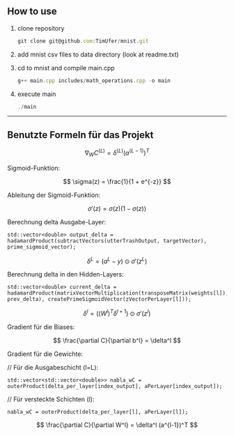 ## How to use

1. clone repository 
    
    ```jsx
    git clone git@github.com:TimUfer/mnist.git
    ```
    
2. add mnist csv files to data directory (look at readme.txt)
3. cd to mnist and compile main.cpp
    
    ```jsx
    g++ main.cpp includes/math_operations.cpp -o main
    ```
    
4. execute main
    
    ```jsx
    ./main
    ```
    
---

## Benutzte Formeln für das Projekt

$$
\nabla_W C^{(L)} = \delta^{(L)} (a^{(L-1)})^T
$$

Sigmoid-Funktion:

$$
\sigma(z) = \frac{1}{1 + e^{-z}}
$$

Ableitung der Sigmoid-Funktion:

$$
\sigma'(z) = \sigma(z) (1 - \sigma(z))
$$

Berechnung delta Ausgabe-Layer:

```
std::vector<double> output_delta = hadamardProduct(subtractVectors(utterTrashOutput, targetVector), prime_sigmoid_vector);
```

$$
\delta^L = (a^L - y) \odot \sigma'(z^L)
$$

Berechnung delta in den Hidden-Layers:

```
std::vector<double> current_delta = hadamardProduct(matrixVectorMultiplication(transposeMatrix(weights[l]), prev_delta), createPrimeSigmoidVector(zVectorPerLayer[l]));
```

$$
\delta^l = ((W^{l})^T \delta^{l+1}) \odot \sigma'(z^l)
$$

Gradient für die Biases:

$$
\frac{\partial C}{\partial b^l} = \delta^l
$$

Gradient für die Gewichte:

// Für die Ausgabeschicht (l=L):

```
std::vector<std::vector<double>> nabla_wC = outerProduct(delta_per_layer[index_output], aPerLayer[index_output]);
```

// Für versteckte Schichten (l):

```
nabla_wC = outerProduct(delta_per_layer[l], aPerLayer[l]);
```

$$
\frac{\partial C}{\partial W^l} = \delta^l (a^{l-1})^T
$$
